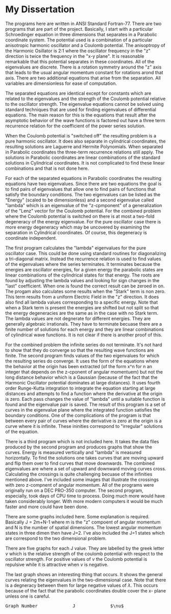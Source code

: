
# My Dissertation

The programs here are written in ANSI Standard Fortran-77.  There are two programs that are part of the project.  Basically, I start with a particular Schroedinger equation in three dimensions that separates in a Parabolic coordinate system.  The potential used is a combination of a particular anisotropic harmonic oscillator and a Coulomb potential.  The anisoptropy of the Harmonic Osillator is 2:1 where the oscillator frequency in the "z" direction is twice the frequency in the "x-y plane".  It is reasonable remarkable that this potential separates in these coordinates.  All of the eigenvalues are discrete.  There is a rotation symmetry around the "z" axis that leads to the usual angular momentum constant for rotations arond that axis.  There are two additional equations that arise from the separation.  All variables are dimensionless for ease of computation.

The separated equations are identical except for constants which are related to the eigenvalues and the strength of the Coulomb potential relative to the oscillator strength.  The eigenvalue equations cannot be solved using standard techniques that are used for finding eigenvalues of differential equations.  The main reason for this is the equations that result after the asymptotic behavior of the wave functions is factored out have a three term recurrence relation for the coefficient of the power series solution.

When the Coulomb potential is "switched off" the resulting problem is a pure harmonic oscillator.  It does also separate in cylindrical coordinates, the resulting solutions are Laguerre and Hermite Polynomials.  When separated in Parabolic coordinates the three-term recurrence relations still apply.  The solutions in Parabolic coordinates are linear combinations of the standard solutions in Cylindrical coordinates.  It is not complicated to find these linear combinations and that is not done here.

For each of the separated equations in Parabolic coordinates the resulting equations have two eigenvalues.  Since there are two equations the goal is to find pairs of eigenvalues that allow one to find pairs of functions that satisfy the boundary conditions. The two eigenvalues can be listed as the "Energy" (scaled to be dimensionless) and a second eigenvalue called "lambda" which is an eigenvalue of the "z-cpmponent" of a generalization of the "Lenz" vector for the Coulomb potential.  For the combined problem where the Coulomb potential is switched on there is at most a two-fold degeneracy of the energy eigenvalue.  For the pure oscillator case there is more energy degeneracy which may be uncovered by examining the separation in Cylindrical coordinates.  Of course, this degeneracy is coordinate independent.

The first program calculates the "lambda" eigenvalues for the pure oscillator case.  This could be done using standard routines for diagonalizing a tri-diagonal matrix.  Instead the recurrence relation is used to find values of the eigenvalues where the series terminates.  It terminates because the energies are oscillator energies, for a given energy the parabolic states are linear combinations of the cylindrical states for that energy.  The roots are found by adjusting the lambda values and looking for sign changes in the "last" coefficient.  When one is found the correct result can be zeroed in on.  The progam also calculates some results when the "Stark" term is non zero.  This term results from a uniform Electric Field in the "z" direction.  It does also find all lambda values corresponding to a specific energy.  Note that when a Stark term is present the energies are shifted but not split so that the energy degeneracies are the same as in the case with no Stark term.  The lambda values are not degnerate for different energies.  They are generally algebraic irrationals.  They have to terminate becuase there are a finite number of solutions for each energy and they are linear combinations of cylindrical wave functions.  It is not clear if there is another proof of this.

For the combined problem the infinite series do not terminate.  It's not hard to show that they do converge so that the resulting wave functions are finite.  The second program finds values of the two eigenvalues for which the resulting series do converge.  It uses the form of the equations where the behavior at the origin has been extracted (of the form x^n for n an integer that depends on the z-cponent of angular momentuem) but not the long distance behavior which is a Gaussian (because of the fact that the Harmonic Oscillator potential dominates at large distances).  It uses fourth order Runge-Kutta integration to integrate the equation starting at large distances and attempts to find a function where the derivative at the origin is zero.  Each pass changes the value of "lambda" until a suitable function is found and the eigenvalue pair is saved.  The result of this program is a set of curves in the eigenvalue plane where the integrated function satisfies the boundary conditions.  One of the complications of the program is that between every pair of curves where the derivative is zero at the origin is a curve where it is infinite.  These ininities correspond to "irregular" solutions of the equation.

There is a third program which is not included here.  It takes the data files produced by the second program and produces graphs that show the curves.  Energy is measured vertically and "lambda" is measured horizontally.  To find the solutions one takes curves that are moving upward and flip them over to find curves that move downwards.  The combined eigenvalues are where a set of upward and downward moving curves cross.  Calculating the crossings is quite challenging becuase of the infinities mentioned above.  I've included some images that illustrate the crossings with zero z-compnent of angular momentum.  All of the programs were originally run on a DEC PRO-350 computer.  The second program, especially, took days of CPU time to process.  Doing much more would have taken considerably longer.  With more modern computers it would be much faster and more could have been done.

There are some graphs included here.  Some explanation is required.  Basically J = 2m+N-1 where m is the "z" compoent of angular momentum and N is the number of spatial dimensions.  The lowest angular momentum states in three dimen then have J=2.  I've also included the J=1 states which are correspond to the two dimensional problem.  

There are five graphs for each J value.  They are labelled by the greek letter $\nu$ which is the relative strength of the coulomb potential with respect to the oscillator strength.  For positive values of $\nu$ the Coulomb potential is repulsive while it is attractive when $\nu$ is negative.

The last graph shows an interesting thing that occurs.  It shows the general curves relating the eigenvalues in the two-dimensional case.  Note that there is a degneracy between them for large negative values of $\lambda$.  This occurs because of the fact that the parabolic coordinates double cover the x- plane unless one is careful.

<pre>
Graph Number             J             $\nu$

</pre>
